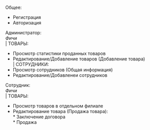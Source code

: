 Общее:
* Регистрация
* Авторизация

Администратор:
<br>*Фичи*
<br>| ТОВАРЫ:
* Просмотр статистики проданных товаров
* Редактирование/Добавление товаров (Добавление товара)
<br>| СОТРУДНИКИ:
* Просмотр сотрудников (Общая информация)
* Редактирование/Добавленеи сотрудников

Сотрудник:
<br>*Фичи*
<br>| ТОВАРЫ:
* Просмотр товаров в отдельном филиале 
* Редактирование товара (Продажа товара):
	<br>* Заключение договора
	<br>* Продажа
